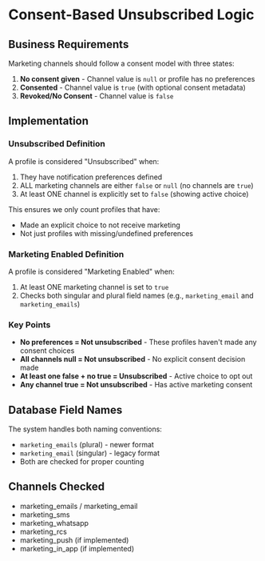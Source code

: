 # Consent-Based Unsubscribed Logic

## Business Requirements
Marketing channels should follow a consent model with three states:
1. **No consent given** - Channel value is `null` or profile has no preferences
2. **Consented** - Channel value is `true` (with optional consent metadata)
3. **Revoked/No Consent** - Channel value is `false`

## Implementation

### Unsubscribed Definition
A profile is considered "Unsubscribed" when:
1. They have notification preferences defined
2. ALL marketing channels are either `false` or `null` (no channels are `true`)
3. At least ONE channel is explicitly set to `false` (showing active choice)

This ensures we only count profiles that have:
- Made an explicit choice to not receive marketing
- Not just profiles with missing/undefined preferences

### Marketing Enabled Definition
A profile is considered "Marketing Enabled" when:
1. At least ONE marketing channel is set to `true`
2. Checks both singular and plural field names (e.g., `marketing_email` and `marketing_emails`)

### Key Points
- **No preferences = Not unsubscribed** - These profiles haven't made any consent choices
- **All channels null = Not unsubscribed** - No explicit consent decision made
- **At least one false + no true = Unsubscribed** - Active choice to opt out
- **Any channel true = Not unsubscribed** - Has active marketing consent

## Database Field Names
The system handles both naming conventions:
- `marketing_emails` (plural) - newer format
- `marketing_email` (singular) - legacy format
- Both are checked for proper counting

## Channels Checked
- marketing_emails / marketing_email
- marketing_sms
- marketing_whatsapp
- marketing_rcs
- marketing_push (if implemented)
- marketing_in_app (if implemented)


